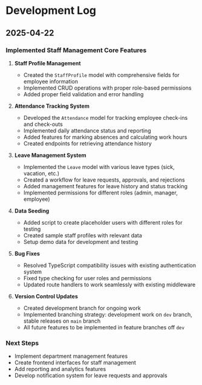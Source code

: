 # Development Log

## 2025-04-22

### Implemented Staff Management Core Features

1. **Staff Profile Management**
   - Created the `StaffProfile` model with comprehensive fields for employee information
   - Implemented CRUD operations with proper role-based permissions
   - Added proper field validation and error handling

2. **Attendance Tracking System**
   - Developed the `Attendance` model for tracking employee check-ins and check-outs
   - Implemented daily attendance status and reporting
   - Added features for marking absences and calculating work hours
   - Created endpoints for retrieving attendance history

3. **Leave Management System**
   - Implemented the `Leave` model with various leave types (sick, vacation, etc.)
   - Created a workflow for leave requests, approvals, and rejections
   - Added management features for leave history and status tracking
   - Implemented permissions for different roles (admin, manager, employee)

4. **Data Seeding**
   - Added script to create placeholder users with different roles for testing
   - Created sample staff profiles with relevant data
   - Setup demo data for development and testing

5. **Bug Fixes**
   - Resolved TypeScript compatibility issues with existing authentication system
   - Fixed type checking for user roles and permissions
   - Updated route handlers to work seamlessly with existing middleware

6. **Version Control Updates**
   - Created development branch for ongoing work
   - Implemented branching strategy: development work on `dev` branch, stable releases on `main` branch
   - All future features to be implemented in feature branches off `dev`

### Next Steps
- Implement department management features
- Create frontend interfaces for staff management
- Add reporting and analytics features
- Develop notification system for leave requests and approvals 